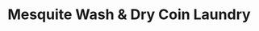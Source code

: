 ---
title: "Mesquite Wash & Dry Coin Laundry"
url: /mesquite/mesquite-wash-and-dry-coin-laundry/
shop: laundry
---